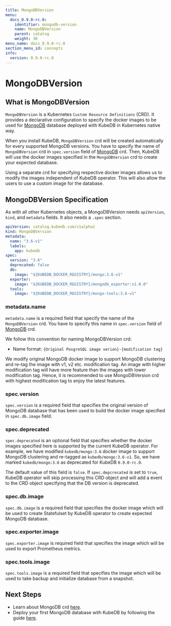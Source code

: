 ```yaml
---
title: MongoDBVersion
menu:
  docs_0.9.0-rc.0:
    identifier: mongodb-version
    name: MongoDBVersion
    parent: catalog
    weight: 30
menu_name: docs_0.9.0-rc.0
section_menu_id: concepts
info:
  version: 0.9.0-rc.0
---
```


# MongoDBVersion

## What is MongoDBVersion

`MongoDBVersion` is a Kubernetes `Custom Resource Definitions` (CRD). It provides a declarative configuration to specify the docker images to be used for [MongoDB](https://www.mongodb.com/) database deployed with KubeDB in Kubernetes native way.

When you install KubeDB, `MongoDBVersion` crd will be created automatically for every supported MongoDB versions. You have to specify the name of `MongoDBVersion` crd in `spec.version` field of [MongoDB](/docs/0.9.0-rc.0/concepts/databases/mongodb) crd. Then, KubeDB will use the docker images specified in the `MongoDBVersion` crd to create your expected database.

Using a separate crd for specifying respective docker images allows us to modify the images independent of KubeDB operator. This will also allow the users to use a custom image for the database.

## MongoDBVersion Specification

As with all other Kubernetes objects, a MongoDBVersion needs `apiVersion`, `kind`, and `metadata` fields. It also needs a `.spec` section.

```yaml
apiVersion: catalog.kubedb.com/v1alpha1
kind: MongoDBVersion
metadata:
  name: "3.6-v1"
  labels:
    app: kubedb
spec:
  version: "3.6"
  deprecated: false
  db:
    image: "${KUBEDB_DOCKER_REGISTRY}/mongo:3.6-v1"
  exporter:
    image: "${KUBEDB_DOCKER_REGISTRY}/mongodb_exporter:v1.0.0"
  tools:
    image: "${KUBEDB_DOCKER_REGISTRY}/mongo-tools:3.6-v1"
```

### metadata.name

`metadata.name` is a required field that specify the name of the `MongoDBVersion` crd. You have to specify this name in `spec.version` field of [MongoDB](/docs/0.9.0-rc.0/concepts/databases/mongodb) crd.

We follow this convention for naming MongoDBVersion crd:

- Name format: `{Original PosgreSQL image verion}-{modification tag}`

We modify original MongoDB docker image to support MongoDB clustering and re-tag the image with v1, v2 etc. modification tag. An image with higher modification tag will have more feature than the images with lower modification tag. Hence, it is recommended to use MongoDBVersion crd with highest modification tag to enjoy the latest features.

### spec.version

`spec.version` is a required field that specifies the original version of MongoDB database that has been used to build the docker image specified in `spec.db.image` field.

### spec.deprecated

`spec.deprecated` is an optional field that specifies whether the docker images specified here is supported by the current KubeDB operator. For example, we have modified `kubedb/mongo:3.6` docker image to support MongoDB clustering and re-tagged as `kubedb/mongo:3.6-v1`. So, we have marked `kubedb/mongo:3.6` as deprecated for KubeDB `0.9.0-rc.0`.

The default value of this field is `false`. If `spec.depcrecated` is set to `true`, KubeDB operator will skip processing this CRD object and will add a event to the CRD object specifying that the DB version is deprecated.

### spec.db.image

`spec.db.image` is a required field that specifies the docker image which will be used to create Statefulset by KubeDB operator to create expected MongoDB database.

### spec.exporter.image

`spec.exporter.image` is required field that specifies the image which will be used to export Prometheus metrics.

### spec.tools.image

`spec.tools.image` is a required field that specifies the image which will be used to take backup and initialize database from a snapshot.

## Next Steps

- Learn about MongoDB crd [here](/docs/0.9.0-rc.0/concepts/databases/mongodb).
- Deploy your first MongoDB database with KubeDB by following the guide [here](/docs/0.9.0-rc.0/guides/mongodb/quickstart/quickstart).
